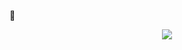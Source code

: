 ᲼<p align="center">![](https://komarev.com/ghpvc/?username=cubiods&abbreviated=true&color=5f94c9)</p>

